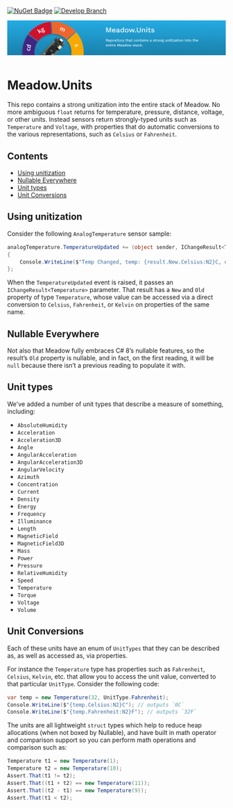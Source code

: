 [![NuGet Badge](https://buildstats.info/nuget/Meadow.Units)](https://www.nuget.org/packages/Meadow.Units)
[![Develop Branch](https://github.com/WildernessLabs/Meadow.Units/actions/workflows/develop-ci.yml/badge.svg)](https://github.com/WildernessLabs/Meadow.Units/actions/workflows/develop-ci.yml)

<img src="Design/meadow.units.jpg" alt="iot, dotnet, meadow, meadow-units" style="margin-bottom:10px" />

# Meadow.Units

This repo contains a strong unitization into the entire stack of Meadow. No more ambiguous `float` returns for temperature, pressure, distance, voltage, or other units. Instead sensors return strongly-typed units such as `Temperature` and `Voltage`, with properties that do automatic conversions to the various representations, such as `Celsius` or `Fahrenheit`.

## Contents
* [Using unitization](#using-unitization)
* [Nullable Everywhere](#nullable-everywhere)
* [Unit types](#unit-types)
* [Unit Conversions](#unit-conversions)

## Using unitization

Consider the following `AnalogTemperature` sensor sample:

```csharp
analogTemperature.TemperatureUpdated += (object sender, IChangeResult<Temperature> result) => 
{
    Console.WriteLine($"Temp Changed, temp: {result.New.Celsius:N2}C, old: {result.Old?.Celsius:N2}C");
};
```

When the `TemperatureUpdated` event is raised, it passes an `IChangeResult<Temperature>` parameter. That result has a `New` and `Old` property of type `Temperature`, whose value can be accessed via a direct conversion to `Celsius`, `Fahrenheit`, or `Kelvin` on properties of the same name.

## Nullable Everywhere

Not also that Meadow fully embraces C# 8’s nullable features, so the result’s `Old` property is nullable, and in fact, on the first reading, it will be `null` because there isn’t a previous reading to populate it with.

## Unit types

We've added a number of unit types that describe a measure of something, including:

 * `AbsoluteHumidity`
 * `Acceleration`
 * `Acceleration3D`
 * `Angle`
 * `AngularAcceleration`
 * `AngularAcceleration3D`
 * `AngularVelocity`
 * `Azimuth`
 * `Concentration`
 * `Current`
 * `Density`
 * `Energy`
 * `Frequency`
 * `Illuminance`
 * `Length`
 * `MagneticField`
 * `MagneticField3D`
 * `Mass`
 * `Power`
 * `Pressure`
 * `RelativeHumidity`
 * `Speed`
 * `Temperature`
 * `Torque`
 * `Voltage`
 * `Volume`

 ## Unit Conversions

 Each of these units have an enum of `UnitTypes` that they can be described as, as well as accessed as, via properties.

For instance the `Temperature` type has properties such as `Fahrenheit`, `Celsius`, `Kelvin`, etc. that allow you to access the unit value, converted to that particular `UnitType`. Consider the following code:

```csharp
var temp = new Temperature(32, UnitType.Fahrenheit);
Console.WriteLine($"{temp.Celsius:N2}C"); // outputs `0C`
Console.WriteLine($"{temp.Fahrenheit:N2}F"); // outputs `32F`
```

The units are all lightweight `struct` types which help to reduce heap allocations (when not boxed by Nullable), and have built in math operator and comparison support so you can perform math operations and comparison such as:

```csharp
Temperature t1 = new Temperature(1);
Temperature t2 = new Temperature(10);
Assert.That(t1 != t2);
Assert.That((t1 + t2) == new Temperature(11));
Assert.That((t2 - t1) == new Temperature(9));
Assert.That(t1 < t2);
```

